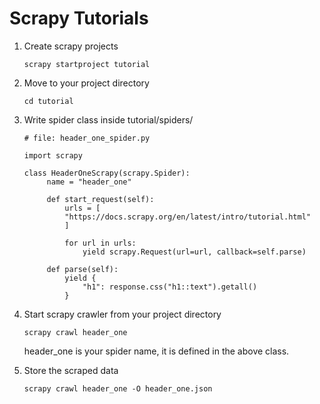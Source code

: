 # Scrapy Tutorials

1. Create scrapy projects
    ```
    scrapy startproject tutorial
    ```

2. Move to your project directory
    ```
    cd tutorial
    ```

3. Write spider class inside tutorial/spiders/
   ```
   # file: header_one_spider.py

   import scrapy

   class HeaderOneScrapy(scrapy.Spider):
        name = "header_one"
        
        def start_request(self):
            urls = [
            "https://docs.scrapy.org/en/latest/intro/tutorial.html"
            ]

            for url in urls:
                yield scrapy.Request(url=url, callback=self.parse)
        
        def parse(self):
            yield {
                "h1": response.css("h1::text").getall()
            }
   ```

4. Start scrapy crawler from your project directory
   ```
   scrapy crawl header_one
   ```
   header_one is your spider name, it is defined in the above class.


5. Store the scraped data
   ```
   scrapy crawl header_one -O header_one.json
   ```

